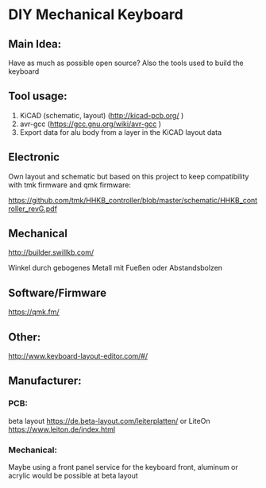 ﻿# DIY Mechanical Keyboard

## Main Idea:

Have as much as possible open source? Also the tools used to build the keyboard

## Tool usage:
1. KiCAD (schematic, layout) (http://kicad-pcb.org/ )
2. avr-gcc (https://gcc.gnu.org/wiki/avr-gcc )
3. Export data for alu body from a layer in the KiCAD layout data


## Electronic
Own layout and schematic but based on this project to keep compatibility with tmk firmware and qmk firmware:

<https://github.com/tmk/HHKB_controller/blob/master/schematic/HHKB_controller_revG.pdf>


## Mechanical
<http://builder.swillkb.com/>

Winkel durch gebogenes Metall mit Fueßen oder Abstandsbolzen


## Software/Firmware
<https://qmk.fm/>


## Other:
<http://www.keyboard-layout-editor.com/#/>
## Manufacturer:
### PCB:

beta layout <https://de.beta-layout.com/leiterplatten/> or LiteOn <https://www.leiton.de/index.html>
### Mechanical:
Maybe using a front panel service for the keyboard front, aluminum or acrylic would be possible at beta layout

